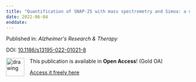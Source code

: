 ```yaml
---
title: "Quantification of SNAP-25 with mass spectrometry and Simoa: a method comparison in Alzheimer’s disease"
date: 2022-06-04
enddate:
---
```


Published in: *Alzheimer's Research &amp; Therapy*

DOI: [10.1186/s13195-022-01021-8](https://doi.org/10.1186/s13195-022-01021-8)

<img src="https://upload.wikimedia.org/wikipedia/commons/thumb/7/77/Open_Access_logo_PLoS_transparent.svg/800px-Open_Access_logo_PLoS_transparent.svg.png" alt="drawing" width="50" align="left"/> &nbsp;&nbsp;&nbsp;This publication is available in **Open Access**! (Gold OA)

&nbsp;&nbsp;&nbsp;<a href="https://alzres.biomedcentral.com/track/pdf/10.1186/s13195-022-01021-8">Access it freely here</a>

